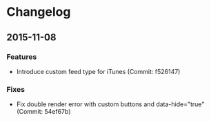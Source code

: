 # Changelog

## 2015-11-08

### Features

- Introduce custom feed type for iTunes (Commit: f526147)

### Fixes

- Fix double render error with custom buttons and data-hide="true" (Commit: 54ef67b)
